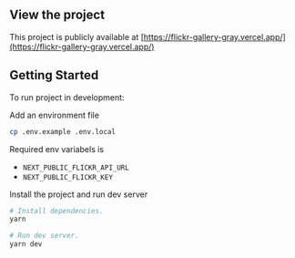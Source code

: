 ## View the project

This project is publicly available at [https://flickr-gallery-gray.vercel.app/](https://flickr-gallery-gray.vercel.app/)

## Getting Started

To run project in development:

Add an environment file
```bash
cp .env.example .env.local
```
Required env variabels is
- `NEXT_PUBLIC_FLICKR_API_URL`
- `NEXT_PUBLIC_FLICKR_KEY`

Install the project and run dev server

```bash
# Install dependencies.
yarn 

# Run dev server.
yarn dev
```
